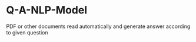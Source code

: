 # Q-A-NLP-Model
PDF or other documents read automatically and generate answer according to given question 

